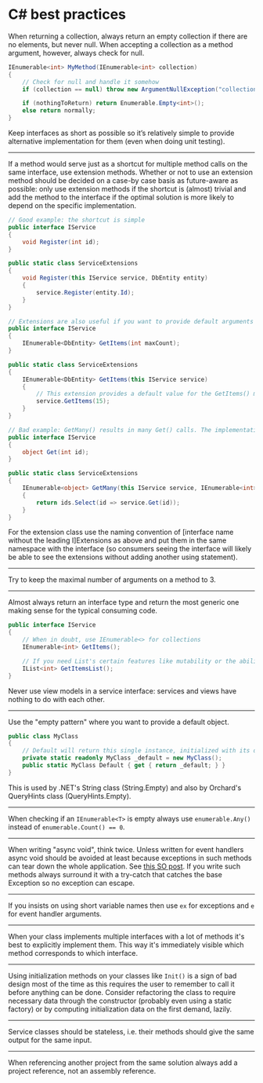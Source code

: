 # C\# best practices

When returning a collection, always return an empty collection if there are no elements, but never null. When accepting a collection as a method argument, however, always check for null.

```csharp
IEnumerable<int> MyMethod(IEnumerable<int> collection)
{
    // Check for null and handle it somehow
    if (collection == null) throw new ArgumentNullException("collection");

    if (nothingToReturn) return Enumerable.Empty<int>();
    else return normally;
}
```

Keep interfaces as short as possible so it’s relatively simple to provide alternative implementation for them (even when doing unit testing).

----------

If a method would serve just as a shortcut for multiple method calls on the same interface, use extension methods. Whether or not to use an extension method should be decided on a case-by case basis as future-aware as possible: only use extension methods if the shortcut is (almost) trivial and add the method to the interface if the optimal solution is more likely to depend on the specific implementation.

```csharp
// Good example: the shortcut is simple
public interface IService
{
    void Register(int id);
}

public static class ServiceExtensions
{
    void Register(this IService service, DbEntity entity)
    {
        service.Register(entity.Id);
    }
}

// Extensions are also useful if you want to provide default arguments for methods and want to do it with overloads
public interface IService
{
    IEnumerable<DbEntity> GetItems(int maxCount);
}

public static class ServiceExtensions
{
    IEnumerable<DbEntity> GetItems(this IService service)
    {
        // This extension provides a default value for the GetItems() method call
        service.GetItems(15);
    }
}

// Bad example: GetMany() results in many Get() calls. The implementation of GetMany() is something that the implementation of IService is likely to decide on better.
public interface IService
{
    object Get(int id);
}

public static class ServiceExtensions
{
    IEnumerable<object> GetMany(this IService service, IEnumerable<int> ids)
    {
        return ids.Select(id => service.Get(id));
    }
}
```

For the extension class use the naming convention of [interface name without the leading I]Extensions as above and put them in the same namespace with the interface (so consumers seeing the interface will likely be able to see the extensions without adding another using statement).

----------

Try to keep the maximal number of arguments on a method to 3.

----------
Almost always return an interface type and return the most generic one making sense for the typical consuming code.

```csharp
public interface IService
{
    // When in doubt, use IEnumerable<> for collections
    IEnumerable<int> GetItems();

    // If you need List's certain features like mutability or the ability to access items by index commonly in the consuming code return an IList<>
    IList<int> GetItemsList();
}
```

Never use view models in a service interface: services and views have nothing to do with each other.

----------

Use the "empty pattern" where you want to provide a default object.

```csharp
public class MyClass
{
    // Default will return this single instance, initialized with its default constructor
    private static readonly MyClass _default = new MyClass();
    public static MyClass Default { get { return _default; } }
}
```

This is used by .NET's String class (String.Empty) and also by Orchard's QueryHints class (QueryHints.Empty).

----------

When checking if an `IEnumerable<T>` is empty always use `enumerable.Any()` instead of `enumerable.Count() == 0`.

----------

When writing "async void", think twice. Unless written for event handlers async void should be avoided at least because exceptions in such methods can tear down the whole application. See [this SO post](http://stackoverflow.com/a/12144426/220230). If you write such methods always surround it with a try-catch that catches the base Exception so no exception can escape.

----------

If you insists on using short variable names then use `ex` for exceptions and `e` for event handler arguments.

----------

When your class implements multiple interfaces with a lot of methods it's best to explicitly implement them. This way it's immediately visible which method corresponds to which interface.

----------

Using initialization methods on your classes like `Init()` is a sign of bad design most of the time as this requires the user to remember to call it before anything can be done. Consider refactoring the class to require necessary data through the constructor (probably even using a static factory) or by computing initialization data on the first demand, lazily.

----------

Service classes should be stateless, i.e. their methods should give the same output for the same input.

----------

When referencing another project from the same solution always add a project reference, not an assembly reference.
